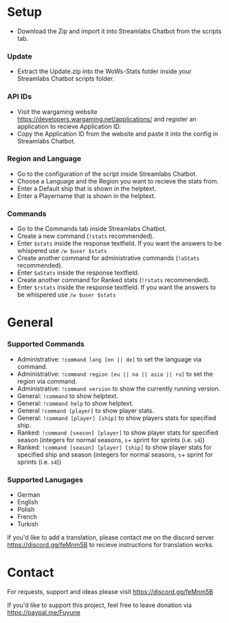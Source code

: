 # Setup
- Download the Zip and import it into Streamlabs Chatbot from the scripts tab.

### Update
- Extract the Update.zip into the WoWs-Stats folder inside your Streamlabs Chatbot scripts folder.

### API IDs
- Visit the wargaming website https://developers.wargaming.net/applications/ and register an application to recieve Application ID.
- Copy the Application ID from the website and paste it into the config in Streamlabs Chatbot.

### Region and Language
- Go to the configuration of the script inside Streamlabs Chatbot.
- Choose a Language and the Region you want to recieve the stats from.
- Enter a Default ship that is shown in the helptext.
- Enter a Playername that is shown in the helptext.

### Commands
- Go to the Commands tab inside Streamlabs Chatbot.
- Create a new command (`!stats` recommended).
- Enter `$stats` inside the response textfield. If you want the answers to be whispered use `/w $user $stats`
- Create another command for administrative commands (`!aStats` recommended).
- Enter `$aStats` inside the response textfield.
- Create another command for Ranked stats (`!rstats` recommended).
- Enter `$rstats` inside the response textfield. If you want the answers to be whispered use `/w $user $stats`

# General

### Supported Commands
- Administrative: `!command lang [en || de]` to set the language via command.
- Administrative: `!command region [eu || na || asia || ru]` to set the region via command.
- Administrative: `!command version` to show the currently running version.
- General: `!command` to show helptext.
- General: `!command help` to show helptext.
- General `!command [player]` to show player stats.
- General: `!command [player] [ship]` to show players stats for specified ship.
- Ranked: `!command [season] [player]` to show player stats for specified season (integers for normal seasons, `s`+ sprint for sprints (i.e. `s4`))
- Ranked: `!command [season] [player] [ship]` to show player stats for specified ship and season (integers for normal seasons, `s`+ sprint for sprints (i.e. `s4`))


### Supported Lanugages
- German
- English
- Polish
- French
- Turkish

If you'd like to add a translation, please contact me on the discord server https://discord.gg/feMnm5B to recieve instructions for translation works.

# Contact
For requests, support and ideas please visit https://discord.gg/feMnm5B

If you'd like to support this project, feel free to leave donation via https://paypal.me/Fuyune